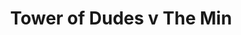 ---
year: "2009"
serialNumber: "0380" 
game: "Tower of Dudes"
title: "Tower of Dudes v The Min"
gameLocation: ""
gameDate: ""
result: ""
resultType: ""
type: "game"
---